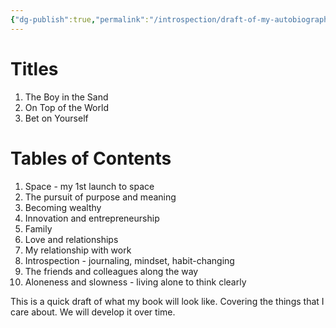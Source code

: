 ```yaml
---
{"dg-publish":true,"permalink":"/introspection/draft-of-my-autobiography/","noteIcon":"2"}
---
```


# Titles

1. The Boy in the Sand
2. On Top of the World
3. Bet on Yourself

# Tables of Contents

1. Space - my 1st launch to space
2. The pursuit of purpose and meaning
3. Becoming wealthy
4. Innovation and entrepreneurship
5. Family
6. Love and relationships
7. My relationship with work
8. Introspection - journaling, mindset, habit-changing
9. The friends and colleagues along the way
10. Aloneness and slowness - living alone to think clearly

This is a quick draft of what my book will look like. Covering the things that I care about. We will develop it over time.